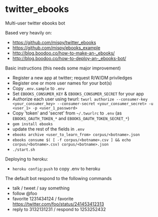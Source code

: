 twitter_ebooks
==============

Multi-user twitter ebooks bot

Based very heavily on:
* https://github.com/mispy/twitter_ebooks
* https://github.com/mispy/ebooks_example
* http://blog.boodoo.co/how-to-make-an-_ebooks/
* http://blog.boodoo.co/how-to-deploy-an-_ebooks-bot/

Basic instructions (this needs some major improvement)
* Register a new app at twitter; request R/W/DM priviledges
* Register one or more user names for your bot(s)
* Copy `.env.sample` to `.env`
* Set `EBOOKS_CONSUMER_KEY` & `EBOOKS_CONSUMER_SECRET` for your app
* Authorize each user using twurl: `twurl authorize --consumer-key <your_consumer_key> --consumer-secret <your_consumer_secret> -u <user_1> -p <user_1_password>`
* Copy 'token' and 'secret' from `~/.twurlrc` to `.env` (as `EBOOKS_OAUTH_TOKEN_*` and `EBOOKS_OAUTH_TOKEN_SECRET_*`)
* `gem install ebooks`
* update the rest of the fields in `.env`
* `ebooks archive <user_to_learn_from> corpus/<botname>.json`
* `ebooks consume $( [ -f corpus/<botname>.csv ] && echo corpus/<botname>.csv) corpus/<botname>.json`
* `./start.sh`

Deploying to heroku:
* `heroku config:push` to copy .env to heroku

The default bot respond to the following commands
* talk / tweet / say something
* follow @foo
* favorite 1231434124 / favorite https://twitter.com/foo/status/241453412313
* reply to 3132131231 / respond to 1253252432

